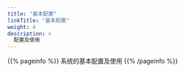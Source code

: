 ```yaml
---
title: "基本配置"
linkTitle: "基本配置"
weight: 4
description: >
  配置及使用
---
```


{{% pageinfo %}}
系统的基本配置及使用
{{% /pageinfo %}}
